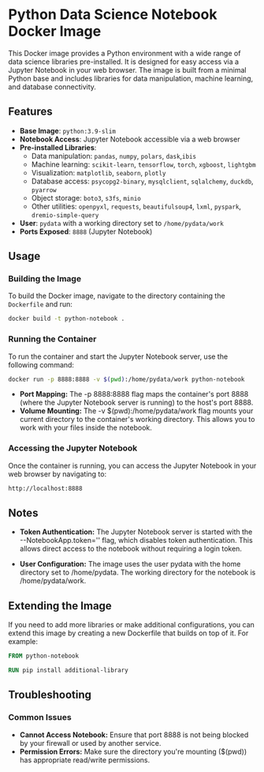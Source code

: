 # Python Data Science Notebook Docker Image

This Docker image provides a Python environment with a wide range of data science libraries pre-installed. It is designed for easy access via a Jupyter Notebook in your web browser. The image is built from a minimal Python base and includes libraries for data manipulation, machine learning, and database connectivity.

## Features

- **Base Image**: `python:3.9-slim`
- **Notebook Access**: Jupyter Notebook accessible via a web browser
- **Pre-installed Libraries**:
  - Data manipulation: `pandas`, `numpy`, `polars`, `dask`,`ibis`
  - Machine learning: `scikit-learn`, `tensorflow`, `torch`, `xgboost`, `lightgbm`
  - Visualization: `matplotlib`, `seaborn`, `plotly`
  - Database access: `psycopg2-binary`, `mysqlclient`, `sqlalchemy`, `duckdb`, `pyarrow`
  - Object storage: `boto3`, `s3fs`, `minio`
  - Other utilities: `openpyxl`, `requests`, `beautifulsoup4`, `lxml`, `pyspark`, `dremio-simple-query`
- **User**: `pydata` with a working directory set to `/home/pydata/work`
- **Ports Exposed**: `8888` (Jupyter Notebook)

## Usage

### Building the Image

To build the Docker image, navigate to the directory containing the `Dockerfile` and run:

```bash
docker build -t python-notebook .
```

### Running the Container
To run the container and start the Jupyter Notebook server, use the following command:

```bash
docker run -p 8888:8888 -v $(pwd):/home/pydata/work python-notebook
```

- **Port Mapping:** The -p 8888:8888 flag maps the container's port 8888 (where the Jupyter Notebook server is running) to the host's port 8888.
- **Volume Mounting:** The -v $(pwd):/home/pydata/work flag mounts your current directory to the container's working directory. This allows you to work with your files inside the notebook.

### Accessing the Jupyter Notebook
Once the container is running, you can access the Jupyter Notebook in your web browser by navigating to:

```bash
http://localhost:8888
```

## Notes

- **Token Authentication:** The Jupyter Notebook server is started with the --NotebookApp.token='' flag, which disables token authentication. This allows direct access to the notebook without requiring a login token.

- **User Configuration:** The image uses the user pydata with the home directory set to /home/pydata. The working directory for the notebook is /home/pydata/work.

## Extending the Image
If you need to add more libraries or make additional configurations, you can extend this image by creating a new Dockerfile that builds on top of it. For example:

```dockerfile
FROM python-notebook

RUN pip install additional-library
```

## Troubleshooting

### Common Issues

- **Cannot Access Notebook:** Ensure that port 8888 is not being blocked by your firewall or used by another service.
- **Permission Errors:** Make sure the directory you're mounting ($(pwd)) has appropriate read/write permissions.
